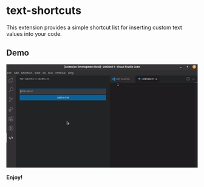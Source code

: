 # text-shortcuts

This extension provides a simple shortcut list for inserting custom text values into your code.

## Demo

![demo](demo.gif)



**Enjoy!**
